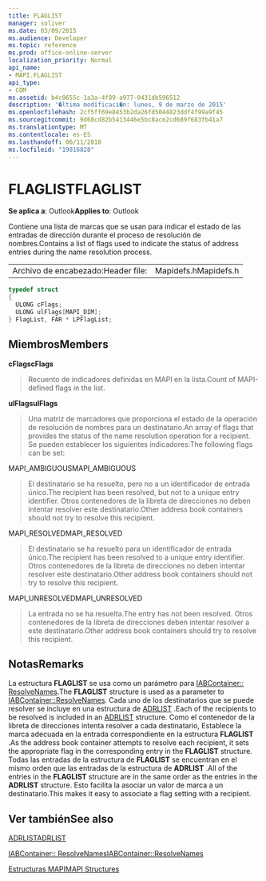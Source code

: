 ```yaml
---
title: FLAGLIST
manager: soliver
ms.date: 03/09/2015
ms.audience: Developer
ms.topic: reference
ms.prod: office-online-server
localization_priority: Normal
api_name:
- MAPI.FLAGLIST
api_type:
- COM
ms.assetid: b4c0655c-1a3a-4f89-a977-0431db596512
description: '�ltima modificaci�n: lunes, 9 de marzo de 2015'
ms.openlocfilehash: 2cf5ff69e8453b2da26fd5044823ddf4f99a9f45
ms.sourcegitcommit: 9d60cd82b5413446e5bc8ace2cd689f683fb41a7
ms.translationtype: MT
ms.contentlocale: es-ES
ms.lasthandoff: 06/11/2018
ms.locfileid: "19816828"
---
```

# <a name="flaglist"></a><span data-ttu-id="f20cd-103">FLAGLIST</span><span class="sxs-lookup"><span data-stu-id="f20cd-103">FLAGLIST</span></span>

  
  
<span data-ttu-id="f20cd-104">**Se aplica a**: Outlook</span><span class="sxs-lookup"><span data-stu-id="f20cd-104">**Applies to**: Outlook</span></span> 
  
<span data-ttu-id="f20cd-105">Contiene una lista de marcas que se usan para indicar el estado de las entradas de dirección durante el proceso de resolución de nombres.</span><span class="sxs-lookup"><span data-stu-id="f20cd-105">Contains a list of flags used to indicate the status of address entries during the name resolution process.</span></span>
  
|||
|:-----|:-----|
|<span data-ttu-id="f20cd-106">Archivo de encabezado:</span><span class="sxs-lookup"><span data-stu-id="f20cd-106">Header file:</span></span>  <br/> |<span data-ttu-id="f20cd-107">Mapidefs.h</span><span class="sxs-lookup"><span data-stu-id="f20cd-107">Mapidefs.h</span></span>  <br/> |
   
```cpp
typedef struct
{
  ULONG cFlags;
  ULONG ulFlags[MAPI_DIM];
} FlagList, FAR * LPFlagList;

```

## <a name="members"></a><span data-ttu-id="f20cd-108">Miembros</span><span class="sxs-lookup"><span data-stu-id="f20cd-108">Members</span></span>

 <span data-ttu-id="f20cd-109">**cFlags**</span><span class="sxs-lookup"><span data-stu-id="f20cd-109">**cFlags**</span></span>
  
> <span data-ttu-id="f20cd-110">Recuento de indicadores definidas en MAPI en la lista.</span><span class="sxs-lookup"><span data-stu-id="f20cd-110">Count of MAPI-defined flags in the list.</span></span>
    
 <span data-ttu-id="f20cd-111">**ulFlags**</span><span class="sxs-lookup"><span data-stu-id="f20cd-111">**ulFlags**</span></span>
  
> <span data-ttu-id="f20cd-112">Una matriz de marcadores que proporciona el estado de la operación de resolución de nombres para un destinatario.</span><span class="sxs-lookup"><span data-stu-id="f20cd-112">An array of flags that provides the status of the name resolution operation for a recipient.</span></span> <span data-ttu-id="f20cd-113">Se pueden establecer los siguientes indicadores:</span><span class="sxs-lookup"><span data-stu-id="f20cd-113">The following flags can be set:</span></span>
    
<span data-ttu-id="f20cd-114">MAPI_AMBIGUOUS</span><span class="sxs-lookup"><span data-stu-id="f20cd-114">MAPI_AMBIGUOUS</span></span> 
  
> <span data-ttu-id="f20cd-115">El destinatario se ha resuelto, pero no a un identificador de entrada único.</span><span class="sxs-lookup"><span data-stu-id="f20cd-115">The recipient has been resolved, but not to a unique entry identifier.</span></span> <span data-ttu-id="f20cd-116">Otros contenedores de la libreta de direcciones no deben intentar resolver este destinatario.</span><span class="sxs-lookup"><span data-stu-id="f20cd-116">Other address book containers should not try to resolve this recipient.</span></span> 
    
<span data-ttu-id="f20cd-117">MAPI_RESOLVED</span><span class="sxs-lookup"><span data-stu-id="f20cd-117">MAPI_RESOLVED</span></span> 
  
> <span data-ttu-id="f20cd-118">El destinatario se ha resuelto para un identificador de entrada único.</span><span class="sxs-lookup"><span data-stu-id="f20cd-118">The recipient has been resolved to a unique entry identifier.</span></span> <span data-ttu-id="f20cd-119">Otros contenedores de la libreta de direcciones no deben intentar resolver este destinatario.</span><span class="sxs-lookup"><span data-stu-id="f20cd-119">Other address book containers should not try to resolve this recipient.</span></span> 
    
<span data-ttu-id="f20cd-120">MAPI_UNRESOLVED</span><span class="sxs-lookup"><span data-stu-id="f20cd-120">MAPI_UNRESOLVED</span></span> 
  
> <span data-ttu-id="f20cd-121">La entrada no se ha resuelta.</span><span class="sxs-lookup"><span data-stu-id="f20cd-121">The entry has not been resolved.</span></span> <span data-ttu-id="f20cd-122">Otros contenedores de la libreta de direcciones deben intentar resolver a este destinatario.</span><span class="sxs-lookup"><span data-stu-id="f20cd-122">Other address book containers should try to resolve this recipient.</span></span>
    
## <a name="remarks"></a><span data-ttu-id="f20cd-123">Notas</span><span class="sxs-lookup"><span data-stu-id="f20cd-123">Remarks</span></span>

<span data-ttu-id="f20cd-124">La estructura **FLAGLIST** se usa como un parámetro para [IABContainer:: ResolveNames](iabcontainer-resolvenames.md).</span><span class="sxs-lookup"><span data-stu-id="f20cd-124">The **FLAGLIST** structure is used as a parameter to [IABContainer::ResolveNames](iabcontainer-resolvenames.md).</span></span> <span data-ttu-id="f20cd-125">Cada uno de los destinatarios que se puede resolver se incluye en una estructura de [ADRLIST](adrlist.md) .</span><span class="sxs-lookup"><span data-stu-id="f20cd-125">Each of the recipients to be resolved is included in an [ADRLIST](adrlist.md) structure.</span></span> <span data-ttu-id="f20cd-126">Como el contenedor de la libreta de direcciones intenta resolver a cada destinatario, Establece la marca adecuada en la entrada correspondiente en la estructura **FLAGLIST** .</span><span class="sxs-lookup"><span data-stu-id="f20cd-126">As the address book container attempts to resolve each recipient, it sets the appropriate flag in the corresponding entry in the **FLAGLIST** structure.</span></span> <span data-ttu-id="f20cd-127">Todas las entradas de la estructura de **FLAGLIST** se encuentran en el mismo orden que las entradas de la estructura de **ADRLIST** .</span><span class="sxs-lookup"><span data-stu-id="f20cd-127">All of the entries in the **FLAGLIST** structure are in the same order as the entries in the **ADRLIST** structure.</span></span> <span data-ttu-id="f20cd-128">Esto facilita la asociar un valor de marca a un destinatario.</span><span class="sxs-lookup"><span data-stu-id="f20cd-128">This makes it easy to associate a flag setting with a recipient.</span></span> 
  
## <a name="see-also"></a><span data-ttu-id="f20cd-129">Ver también</span><span class="sxs-lookup"><span data-stu-id="f20cd-129">See also</span></span>



[<span data-ttu-id="f20cd-130">ADRLIST</span><span class="sxs-lookup"><span data-stu-id="f20cd-130">ADRLIST</span></span>](adrlist.md)
  
[<span data-ttu-id="f20cd-131">IABContainer:: ResolveNames</span><span class="sxs-lookup"><span data-stu-id="f20cd-131">IABContainer::ResolveNames</span></span>](iabcontainer-resolvenames.md)


[<span data-ttu-id="f20cd-132">Estructuras MAPI</span><span class="sxs-lookup"><span data-stu-id="f20cd-132">MAPI Structures</span></span>](mapi-structures.md)

